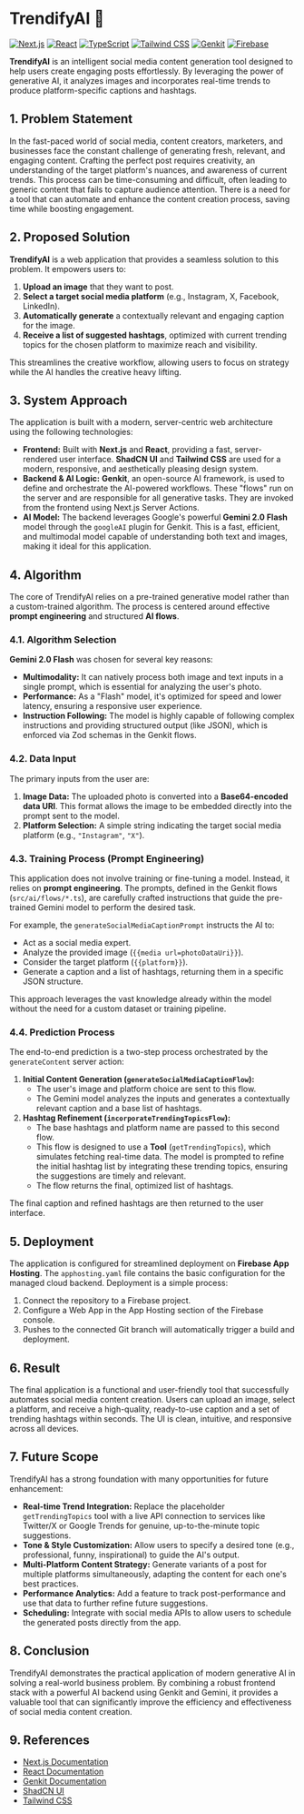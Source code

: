 # TrendifyAI 🚀

[![Next.js](https://img.shields.io/badge/Next.js-000000?style=for-the-badge&logo=nextdotjs&logoColor=white)](https://nextjs.org/)
[![React](https://img.shields.io/badge/React-20232A?style=for-the-badge&logo=react&logoColor=61DAFB)](https://reactjs.org/)
[![TypeScript](https://img.shields.io/badge/TypeScript-007ACC?style=for-the-badge&logo=typescript&logoColor=white)](https://www.typescriptlang.org/)
[![Tailwind CSS](https://img.shields.io/badge/Tailwind_CSS-38B2AC?style=for-the-badge&logo=tailwind-css&logoColor=white)](https://tailwindcss.com/)
[![Genkit](https://img.shields.io/badge/Genkit-4285F4?style=for-the-badge&logo=google&logoColor=white)](https://firebase.google.com/docs/genkit)
[![Firebase](https://img.shields.io/badge/Firebase-FFCA28?style=for-the-badge&logo=firebase&logoColor=black)](https://firebase.google.com/)

**TrendifyAI** is an intelligent social media content generation tool designed to help users create engaging posts effortlessly. By leveraging the power of generative AI, it analyzes images and incorporates real-time trends to produce platform-specific captions and hashtags.

## 1. Problem Statement

In the fast-paced world of social media, content creators, marketers, and businesses face the constant challenge of generating fresh, relevant, and engaging content. Crafting the perfect post requires creativity, an understanding of the target platform's nuances, and awareness of current trends. This process can be time-consuming and difficult, often leading to generic content that fails to capture audience attention. There is a need for a tool that can automate and enhance the content creation process, saving time while boosting engagement.

## 2. Proposed Solution

**TrendifyAI** is a web application that provides a seamless solution to this problem. It empowers users to:
1.  **Upload an image** that they want to post.
2.  **Select a target social media platform** (e.g., Instagram, X, Facebook, LinkedIn).
3.  **Automatically generate** a contextually relevant and engaging caption for the image.
4.  **Receive a list of suggested hashtags**, optimized with current trending topics for the chosen platform to maximize reach and visibility.

This streamlines the creative workflow, allowing users to focus on strategy while the AI handles the creative heavy lifting.

## 3. System Approach

The application is built with a modern, server-centric web architecture using the following technologies:

*   **Frontend:** Built with **Next.js** and **React**, providing a fast, server-rendered user interface. **ShadCN UI** and **Tailwind CSS** are used for a modern, responsive, and aesthetically pleasing design system.
*   **Backend & AI Logic:** **Genkit**, an open-source AI framework, is used to define and orchestrate the AI-powered workflows. These "flows" run on the server and are responsible for all generative tasks. They are invoked from the frontend using Next.js Server Actions.
*   **AI Model:** The backend leverages Google's powerful **Gemini 2.0 Flash** model through the `googleAI` plugin for Genkit. This is a fast, efficient, and multimodal model capable of understanding both text and images, making it ideal for this application.

## 4. Algorithm

The core of TrendifyAI relies on a pre-trained generative model rather than a custom-trained algorithm. The process is centered around effective **prompt engineering** and structured **AI flows**.

### 4.1. Algorithm Selection
**Gemini 2.0 Flash** was chosen for several key reasons:
*   **Multimodality:** It can natively process both image and text inputs in a single prompt, which is essential for analyzing the user's photo.
*   **Performance:** As a "Flash" model, it's optimized for speed and lower latency, ensuring a responsive user experience.
*   **Instruction Following:** The model is highly capable of following complex instructions and providing structured output (like JSON), which is enforced via Zod schemas in the Genkit flows.

### 4.2. Data Input
The primary inputs from the user are:
1.  **Image Data:** The uploaded photo is converted into a **Base64-encoded data URI**. This format allows the image to be embedded directly into the prompt sent to the model.
2.  **Platform Selection:** A simple string indicating the target social media platform (e.g., `"Instagram"`, `"X"`).

### 4.3. Training Process (Prompt Engineering)
This application does not involve training or fine-tuning a model. Instead, it relies on **prompt engineering**. The prompts, defined in the Genkit flows (`src/ai/flows/*.ts`), are carefully crafted instructions that guide the pre-trained Gemini model to perform the desired task.

For example, the `generateSocialMediaCaptionPrompt` instructs the AI to:
*   Act as a social media expert.
*   Analyze the provided image (`{{media url=photoDataUri}}`).
*   Consider the target platform (`{{platform}}`).
*   Generate a caption and a list of hashtags, returning them in a specific JSON structure.

This approach leverages the vast knowledge already within the model without the need for a custom dataset or training pipeline.

### 4.4. Prediction Process
The end-to-end prediction is a two-step process orchestrated by the `generateContent` server action:
1.  **Initial Content Generation (`generateSocialMediaCaptionFlow`):**
    *   The user's image and platform choice are sent to this flow.
    *   The Gemini model analyzes the inputs and generates a contextually relevant caption and a base list of hashtags.
2.  **Hashtag Refinement (`incorporateTrendingTopicsFlow`):**
    *   The base hashtags and platform name are passed to this second flow.
    *   This flow is designed to use a **Tool** (`getTrendingTopics`), which simulates fetching real-time data. The model is prompted to refine the initial hashtag list by integrating these trending topics, ensuring the suggestions are timely and relevant.
    *   The flow returns the final, optimized list of hashtags.

The final caption and refined hashtags are then returned to the user interface.

## 5. Deployment

The application is configured for streamlined deployment on **Firebase App Hosting**. The `apphosting.yaml` file contains the basic configuration for the managed cloud backend. Deployment is a simple process:

1.  Connect the repository to a Firebase project.
2.  Configure a Web App in the App Hosting section of the Firebase console.
3.  Pushes to the connected Git branch will automatically trigger a build and deployment.

## 6. Result

The final application is a functional and user-friendly tool that successfully automates social media content creation. Users can upload an image, select a platform, and receive a high-quality, ready-to-use caption and a set of trending hashtags within seconds. The UI is clean, intuitive, and responsive across all devices.

## 7. Future Scope

TrendifyAI has a strong foundation with many opportunities for future enhancement:
*   **Real-time Trend Integration:** Replace the placeholder `getTrendingTopics` tool with a live API connection to services like Twitter/X or Google Trends for genuine, up-to-the-minute topic suggestions.
*   **Tone & Style Customization:** Allow users to specify a desired tone (e.g., professional, funny, inspirational) to guide the AI's output.
*   **Multi-Platform Content Strategy:** Generate variants of a post for multiple platforms simultaneously, adapting the content for each one's best practices.
*   **Performance Analytics:** Add a feature to track post-performance and use that data to further refine future suggestions.
*   **Scheduling:** Integrate with social media APIs to allow users to schedule the generated posts directly from the app.

## 8. Conclusion

TrendifyAI demonstrates the practical application of modern generative AI in solving a real-world business problem. By combining a robust frontend stack with a powerful AI backend using Genkit and Gemini, it provides a valuable tool that can significantly improve the efficiency and effectiveness of social media content creation.

## 9. References

*   [Next.js Documentation](https://nextjs.org/docs)
*   [React Documentation](https://react.dev/)
*   [Genkit Documentation](https://firebase.google.com/docs/genkit)
*   [ShadCN UI](https://ui.shadcn.com/)
*   [Tailwind CSS](https://tailwindcss.com/)
